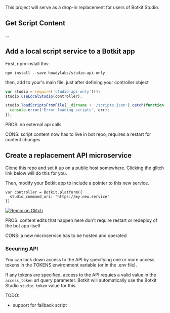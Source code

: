 This project will serve as a drop-in replacement for users of Botkit Studio.

## Get Script Content

...


## Add a local script service to a Botkit app

First, npm install this:

```
npm install --save howdylabs/studio-api-only
```

then, add to your's main file, just after defining your controller object

```js
var studio = require('studio-api-only')();
studio.useLocalStudio(controller);

studio.loadScriptsFromFile(__dirname + '/scripts.json').catch(function(err) {
  console.error('Error loading scripts', err);
});
```

PROS: no external api calls

CONS: script content now has to live in bot repo, requires a restart for content changes


## Create a replacement API microservice

Clone this repo and set it up on a public host somewhere. Clicking the glitch link below will do this for you.

Then, modify your Botkit app to include a pointer to this new service.

```
var controller = Botkit.platform({
  studio_command_uri: 'https://my.new.service'
})
```

[![Remix on Glitch](https://cdn.glitch.com/2703baf2-b643-4da7-ab91-7ee2a2d00b5b%2Fremix-button.svg)](https://glitch.com/edit/#!/import/github/howdylabs/studio-api-only)

PROS: content edits that happen here don't require restart or redeploy of the bot app itself

CONS: a new microservice has to be hosted and operated


### Securing API

You can lock down access to the API by specifying one or more access tokens in the TOKENS environment variable (or in the .env file).  

If any tokens are specified, access to the API requies a valid value in the `access_token` url query parameter.  Botkit will automatically use the Botkit Studio `studio_token` value for this.



TODO:

* support for fallback script

